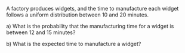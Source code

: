 A factory produces widgets, and the time to manufacture each widget follows a uniform distribution between 10 and 20 minutes.

a) What is the probability that the manufacturing time for a widget is between 12 and 15 minutes?

b) What is the expected time to manufacture a widget?